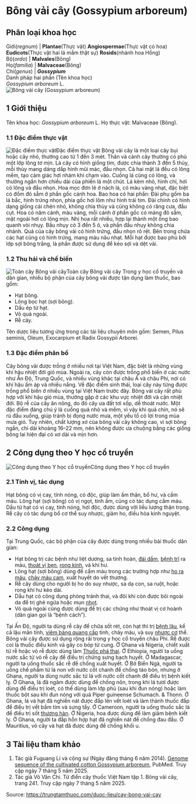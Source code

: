 # Bông vải cây (Gossypium arboreum)

Phân loại khoa học  
---  
Giới(_regnum_) |  **Plantae**(Thực vật) **Angiospermae**(Thực vật có hoa) **Eudicots**(Thực vật hai lá mầm thật sự) **Rosids**(nhánh hoa Hồng)  
Bộ(_ordo_) | **Malvales**(Bông)  
Họ(_familia_) | **Malvaceae**(Bông)  
Chi(_genus_) | **_Gossypium_**  
Danh pháp hai phần (Tên khoa học)  
_Gossypium arboreum_ L.  
![Bông vải cây \(Gossypium arboreum\)](https://trungtamthuoc.com/images/others/bong-vai-cay-6737.jpg)
##  1 Giới thiệu
Tên khoa học: _Gossypium arboreum_ L.
Họ thực vật: Malvaceae (Bông).
### 1.1 Đặc điểm thực vật
![Đặc điểm thực vật](https://trungtamthuoc.com/images/item/bong-vai-cay-0.jpg)Đặc điểm thực vật
Bông vải cây là một loại cây bụi hoặc cây nhỏ, thường cao từ 1 đến 3 mét. Thân và cành cây thường có phủ một lớp lông tơ mịn.
Lá cây có hình giống tim, được chia thành 3 đến 5 thùy, mỗi thùy mang dáng dấp hình mũi mác, đầu nhọn. Cả hai mặt lá đều có lông mềm, tạo cảm giác hơi nhám khi chạm vào. Cuống lá cũng có lông, và thường ngắn hơn chiều dài của phiến lá một chút. Lá kèm nhỏ, hình chỉ, hơi có lông và đầu nhọn.
Hoa mọc đơn lẻ ở nách lá, có màu vàng nhạt, đặc biệt có đốm đỏ sẫm ở phần gốc cánh hoa. Bao hoa có hai phần:
Đài phụ gồm ba lá bắc, hình trứng nhọn, phía gốc hơi lõm như hình trái tim.
Đài chính có hình dạng giống cái chén nhỏ, không chia thùy và cũng không có răng cưa, đầu cụt.
Hoa có năm cánh, màu vàng, mỗi cánh ở phần gốc có mảng đỏ sẫm, mặt ngoài hơi có lông mịn. Nhị hoa rất nhiều, hợp lại thành một ống bao quanh vòi nhụy. Bầu nhụy có 3 đến 5 ô, và phần đầu nhụy không chia nhánh.
Quả của cây bông vải có hình trứng, đầu nhọn rõ rệt. Bên trong chứa các hạt cũng có hình trứng, mang màu nâu nhạt. Mỗi hạt được bao phủ bởi lớp sợi bông trắng, là phần được sử dụng để kéo sợi và dệt vải.
### 1.2 Thu hái và chế biến
![Toàn cây Bông vải cây](https://trungtamthuoc.com/images/item/bong-vai-cay-1.jpg)Toàn cây Bông vải cây
Trong y học cổ truyền và dân gian, nhiều bộ phận của cây bông vải được tận dụng làm thuốc, bao gồm:
  * Hạt bông.
  * Lông bọc hạt (sợi bông).
  * Dầu ép từ hạt.
  * Vỏ quả ngoài.
  * Rễ cây.


Tên dược liệu tương ứng trong các tài liệu chuyên môn gồm: Semen, Pilus seminis, Oleum, Exocarpium et Radix Gossypii Arborei.
### 1.3 Đặc điểm phân bố
Cây bông vải được trồng ở nhiều nơi tại Việt Nam, đặc biệt là những vùng khí hậu nhiệt đới gió mùa. Ngoài ra, cây còn được trồng phổ biến ở các nước như Ấn Độ, Trung Quốc, và nhiều vùng khác tại châu Á và châu Phi, nơi có khí hậu ấm áp và nhiều nắng.
Về đặc điểm sinh thái, loại cây này từng được trồng phổ biến ở nhiều vùng tại Việt Nam trước đây. Bông vải cây rất phù hợp với khí hậu gió mùa, thường gặp ở các khu vực nhiệt đới và cận nhiệt đới. Bộ rễ của cây ăn nông, do đó cây ưa đất tơi xốp, dễ thoát nước.
Một đặc điểm đáng chú ý là cuống quả nhỏ và mềm, vì vậy khi quả chín, nó sẽ rủ đầu xuống, giúp tránh bị đọng nước mưa, một yếu tố có lợi trong mùa mưa gió. Tuy nhiên, chất lượng xơ của bông vải cây không cao, vì sợi bông ngắn, chỉ dài khoảng 16–22 mm, nên không được ưa chuộng bằng các giống bông lai hiện đại có xơ dài và mịn hơn.
##  2 Công dụng theo Y học cổ truyền
![Công dụng theo Y học cổ truyền](https://trungtamthuoc.com/images/item/bong-vai-cay-2.jpg)Công dụng theo Y học cổ truyền
### 2.1 Tính vị, tác dụng
Hạt bông có vị cay, tính nóng, có độc, giúp làm ấm thận, bổ hư, và cầm máu.
Lông hạt (sợi bông) có vị ngọt, tính ấm, cũng có tác dụng cầm máu.
Dầu từ hạt có vị cay, tính nóng, hơi độc, được dùng với liều lượng thận trọng.
Rễ cây có tác dụng bổ cơ thể suy nhược, giảm ho, điều hòa kinh nguyệt.
### 2.2 Công dụng
Tại Trung Quốc, các bộ phận của cây được dùng trong nhiều bài thuốc dân gian:
  * Hạt bông trị các bệnh như liệt dương, sa tinh hoàn, [đái dầm](https://trungtamthuoc.com/bai-viet/dai-dam-o-tre-em "đái dầm"), [bệnh trĩ](https://trungtamthuoc.com/bai-viet/benh-tri-dau-hieu-benh-va-cach-chua-benh-tri-tai-nha "bệnh trĩ") ra máu, [thoát vị bẹn](https://trungtamthuoc.com/bai-viet/thoat-vi-ben-nguyen-nhan-chan-doan-va-dieu-tri "thoát vị bẹn"), [rong kinh](https://trungtamthuoc.com/bai-viet/rong-kinh-rong-huyet "rong kinh"), và khí hư.
  * Lông hạt (sợi bông) dùng để cầm máu trong các trường hợp như [ho ra máu](https://trungtamthuoc.com/bai-viet/ho-ra-mau "ho ra máu"), [chảy máu cam](https://trungtamthuoc.com/bai-viet/chay-mau-cam-nguyen-nhan-dieu-tri-va-phong-ngua "chảy máu cam"), xuất huyết do vết thương.
  * Rễ cây dùng cho người bị ho do suy nhược, sa dạ con, sa ruột, hoặc rong khí hư kéo dài.
  * Dầu hạt có công dụng phòng tránh thai, và đôi khi còn được bôi ngoài da để trị ghẻ ngứa hoặc mụn [nhọt](https://trungtamthuoc.com/bai-viet/nhot "nhọt").
  * Vỏ quả ngoài cũng được dùng để trị các chứng như thoát vị cơ hoành (dân gian gọi là “bệnh cách”).


Tại Ấn Độ, người ta dùng rễ cây để chữa sốt rét, còn hạt thì trị [bệnh lậu](https://trungtamthuoc.com/bai-viet/benh-lau "bệnh lậu"), kể cả lậu mãn tính, [viêm bàng quang cấp](https://trungtamthuoc.com/bai-viet/viem-bang-quang-cap "viêm bàng quang cấp") tính, chảy máu, và suy [nhược cơ](https://trungtamthuoc.com/bai-viet/chan-doan-va-dieu-tri-nhuoc-co "nhược cơ") thể.
Bông vải cây được sử dụng rộng rãi trong y học cổ truyền châu Phi. Rễ được coi là thuốc điều kinh và gây co bóp tử cung.
Ở Ghana và Nigeria, chiết xuất từ ​​rễ hoặc vỏ rễ được dùng làm [Thuốc phá thai](https://trungtamthuoc.com/bai-viet/thuoc-pha-thai "Thuốc phá thai").
Ở Ethiopia, người ta uống nước sắc từ vỏ rễ cây để điều trị chứng sưng bạch huyết.
Ở Madagascar, người ta uống thuốc sắc rễ để chống xuất huyết.
Ở Bờ Biển Ngà, người ta uống chế phẩm từ lá non với nước cốt chanh để chống táo bón, nhưng ở Ghana, người ta dùng nước sắc từ lá với nước cốt chanh để điều trị bệnh kiết lỵ. Ở Ghana, lá đã ngâm được dùng để chống nôn, trong khi lá tươi được dùng để điều trị loét, có thể dùng làm lớp phủ (sau khi đun nóng) hoặc làm thuốc bột sau khi đun nóng với quả Piper guineense Schumach. & Thonn. Ở Ghana, lá và hạt đã nghiền nát được đắp lên vết loét và làm thành thuốc đắp để điều trị vết bầm tím và sưng tấy.
Ở Cameroon, người ta uống thuốc sắc lá để điều trị sốt [thương hàn](https://trungtamthuoc.com/bai-viet/benh-thuong-han "thương hàn").
Ở Nigeria, hoa được dùng để làm giảm bệnh kiết lỵ.
Ở Ghana, người ta đắp hỗn hợp hạt đã nghiền nát để chống đau đầu.
Ở Mauritius, vỏ cây và hạt đã được dùng để chống khối u.
##  3 Tài liệu tham khảo
  1. Tác giả Fuguang Li và cộng sự (Ngày đăng tháng 6 năm 2014). [Genome sequence of the cultivated cotton Gossypium arboreum](https://pubmed.ncbi.nlm.nih.gov/24836287/), PubMed. Truy cập ngày 7 tháng 5 năm 2025.
  2. Tác giả Võ Văn Chi. Từ điển cây thuốc Việt Nam tập 1. Bông vải cây, trang 241. Truy cập ngày 7 tháng 5 năm 2025.




Source: https://trungtamthuoc.com/duoc-lieu/cay-bong-vai-cay
